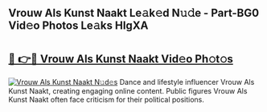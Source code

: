 ## Vrouw Als Kunst Naakt Le𝚊k𝚎d N𝚞𝚍e - Part-BG0 Vid𝚎o Photos Le𝚊ks HIgXA

# <h2><a href="http://fb38km0.evod.top/?m=Vrouw+Als+Kunst+Naakt">🔗 👉🔴 Vrouw Als Kunst Naakt Vid𝚎o Ph𝚘t𝚘s</a></h2>

[![Vrouw Als Kunst Naakt N𝚞d𝚎s](https://i.imgur.com/8V9OHl7.gif)](http://fb38km0.evod.top/?m=Vrouw+Als+Kunst+Naakt)
Dance and lifestyle influencer Vrouw Als Kunst Naakt, creating engaging online content. Public figures Vrouw Als Kunst Naakt often face criticism for their political positions. 

